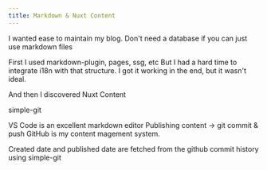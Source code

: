 ```yaml
---
title: Markdown & Nuxt Content
---
```


I wanted ease to maintain my blog. Don't need a database if you can just use markdown files

First I used markdown-plugin, pages, ssg, etc
But I had a hard time to integrate i18n with that structure. I got it working in the end, but it wasn't ideal.

And then I discovered Nuxt Content


simple-git

VS Code is an excellent markdown editor
Publishing content -> git commit & push
GitHub is my content magement system.

Created date and published date are fetched from the github commit history using simple-git
